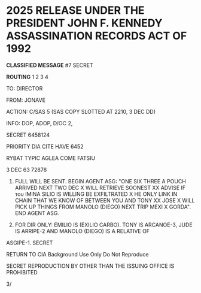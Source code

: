 # 2025 RELEASE UNDER THE PRESIDENT JOHN F. KENNEDY ASSASSINATION RECORDS ACT OF 1992

**CLASSIFIED MESSAGE**
#7 SECRET

**ROUTING**
1
2
3
4

TO: DIRECTOR

FROM: JONAVE

ACTION: C/SAS 5 (SAS COPY SLOTTED AT 2210, 3 DEC DD)

INFO: DOP, ADOP, D/OC 2,

SECRET 6458124

PRIORITY DIA CITE HAVE 6452

RYBAT TYPIC AGLEA COME FATSIU

3 DEC 63 72878

1. FULL WILL BE SENT. BEGIN AGENT ASG: "ONE SIX THREE A
POUCH ARRIVED NEXT TWO DEC X WILL RETRIEVE SOONEST XX ADVISE IF
του IMIΝΑ SILIO IS WILLING BE EXFILTRATED X HE ONLY LINK IN CHAIN
THAT WE KNOW OF BETWEEN YOU AND TONY XX JOSE X WILL PICK UP THINGS
FROM MANOLO (DIEGO) NEXT TRIP MEXI X GORDA". END AGENT ASG.

2. FOR DIR ONLY: EMILIO IS (EXILIO CARBO). TONY IS ARCANOE-3,
JUDE IS ARRIPE-2 AND MANOLO (DIEGO) IS A RELATIVE OF

ASGIPE-1.
SECRET

RETURN TO CIA
Background Use Only
Do Not Reproduce

SECRET
REPRODUCTION BY OTHER THAN THE ISSUING OFFICE IS PROHIBITED

3/
